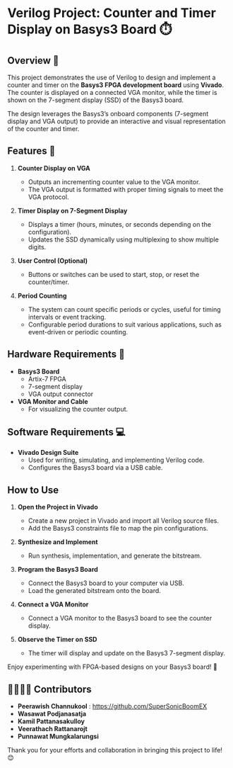 # Verilog Project: Counter and Timer Display on Basys3 Board ⏱️

## Overview 📄

This project demonstrates the use of Verilog to design and implement a counter and timer on the **Basys3 FPGA development board** using **Vivado**. The counter is displayed on a connected VGA monitor, while the timer is shown on the 7-segment display (SSD) of the Basys3 board.

The design leverages the Basys3’s onboard components (7-segment display and VGA output) to provide an interactive and visual representation of the counter and timer.



## Features 📌

1. **Counter Display on VGA**  
   - Outputs an incrementing counter value to the VGA monitor.  
   - The VGA output is formatted with proper timing signals to meet the VGA protocol.  

2. **Timer Display on 7-Segment Display**  
   - Displays a timer (hours, minutes, or seconds depending on the configuration).  
   - Updates the SSD dynamically using multiplexing to show multiple digits.  

3. **User Control (Optional)**  
   - Buttons or switches can be used to start, stop, or reset the counter/timer.  

4. **Period Counting**  
   - The system can count specific periods or cycles, useful for timing intervals or event tracking.  
   - Configurable period durations to suit various applications, such as event-driven or periodic counting.  

  

## Hardware Requirements 🔌

- **Basys3 Board**  
  - Artix-7 FPGA
  - 7-segment display
  - VGA output connector
- **VGA Monitor and Cable**  
  - For visualizing the counter output.



## Software Requirements 💻

- **Vivado Design Suite**  
  - Used for writing, simulating, and implementing Verilog code.
  - Configures the Basys3 board via a USB cable.





## How to Use

1. **Open the Project in Vivado**  
   - Create a new project in Vivado and import all Verilog source files.
   - Add the Basys3 constraints file to map the pin configurations.

2. **Synthesize and Implement**  
   - Run synthesis, implementation, and generate the bitstream.

3. **Program the Basys3 Board**  
   - Connect the Basys3 board to your computer via USB.
   - Load the generated bitstream onto the board.

4. **Connect a VGA Monitor**  
   - Connect a VGA monitor to the Basys3 board to see the counter display.

5. **Observe the Timer on SSD**  
   - The timer will display and update on the Basys3 7-segment display.



Enjoy experimenting with FPGA-based designs on your Basys3 board! 🚀

## 🫱🏻‍🫲🏻 Contributors  

- **Peerawish Channukool** : https://github.com/SuperSonicBoomEX 
- **Wasawat Podjanasatja**  
- **Kamil Pattanasakulloy**  
- **Veerathach Rattanarojt**  
- **Punnawat Mungkalarungsi**  

Thank you for your efforts and collaboration in bringing this project to life! 😊
